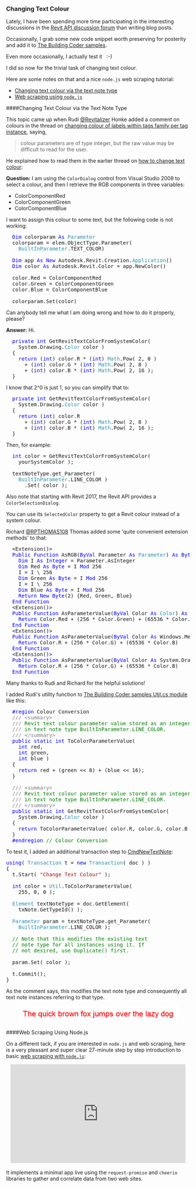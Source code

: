 <head>
<meta http-equiv="Content-Type" content="text/html; charset=utf-8">
<link rel="stylesheet" type="text/css" href="bc.css">
<!--
<script src="run_prettify.js" type="text/javascript"></script>
<script src="https://google-code-prettify.googlecode.com/svn/loader/run_prettify.js" type="text/javascript"></script>
-->
<script src="https://cdn.rawgit.com/google/code-prettify/master/loader/run_prettify.js" type="text/javascript"></script>
</head>

<!---


 #RevitAPI @AutodeskRevit #bim #dynamobim @AutodeskForge #ForgeDevCon 

Here are some notes on changing text colour and a nice <code>node.js</code> web scraping tutorial
&ndash; Changing text colour via the text note type
&ndash; Web scraping using <code>node.js</code>...

--->

### Changing Text Colour

Lately, I have been spending more time participating in the interesting discussions in
the [Revit API discussion forum](http://forums.autodesk.com/t5/revit-api-forum/bd-p/160) than writing blog posts.

Occasionally, I grab some new code snippet worth preserving for posterity and add it
to [The Building Coder samples](https://github.com/jeremytammik/the_building_coder_samples).

Even more occasionally, I actually test it &nbsp; :-) &nbsp;

I did so now for the trivial task of changing text colour.

Here are some notes on that and a nice `node.js` web scraping tutorial:

- [Changing text colour via the text note type](#2) 
- [Web scraping using `node.js`](#3) 


####<a name="2"></a>Changing Text Colour via the Text Note Type

This topic came up when Rudi [@Revitalizer](https://forums.autodesk.com/t5/user/viewprofilepage/user-id/1103138) Honke
added a comment on colours in the thread 
on [changing colour of labels within tags family per tag instance](https://forums.autodesk.com/t5/revit-api-forum/changing-color-of-labels-within-tags-family-per-tag-instance/m-p/7794532), saying,

> colour parameters are of type integer, but the raw value may be difficult to read for the user.

He explained how to read them in the earlier thread 
on [how to change text colour](https://forums.autodesk.com/t5/revit-api-forum/how-to-change-text-color/td-p/2567672):

**Question:** I am using the `ColorDialog` control from Visual Studio 2008 to select a colour, and then I retrieve the RGB components in three variables:

- ColorComponentRed
- ColorComponentGreen
- ColorComponentBlue

I want to assign this colour to some text, but the following code is not working:

<pre class="code">
  <span style="color:blue;">Dim</span>&nbsp;colorparam&nbsp;<span style="color:blue;">As</span>&nbsp;<span style="color:#2b91af;">Parameter</span>
  colorparam&nbsp;=&nbsp;elem.ObjectType.Parameter(
  &nbsp;&nbsp;<span style="color:#2b91af;">BuiltInParameter</span>.TEXT_COLOR)
   
  <span style="color:blue;">Dim</span>&nbsp;app&nbsp;<span style="color:blue;">As</span>&nbsp;<span style="color:blue;">New</span>&nbsp;Autodesk.Revit.Creation.<span style="color:#2b91af;">Application</span>()
  <span style="color:blue;">Dim</span>&nbsp;color&nbsp;<span style="color:blue;">As</span>&nbsp;Autodesk.Revit.Color&nbsp;=&nbsp;app.NewColor()
   
  color.Red&nbsp;=&nbsp;ColorComponentRed
  color.Green&nbsp;=&nbsp;ColorComponentGreen
  color.Blue&nbsp;=&nbsp;ColorComponentBlue
   
  colorparam.Set(color)
</pre>

Can anybody tell me what I am doing wrong and how to do it properly, please?

**Answer:** Hi.

<pre class="code">
  <span style="color:blue;">private</span>&nbsp;<span style="color:blue;">int</span>&nbsp;GetRevitTextColorFromSystemColor(
  &nbsp;&nbsp;System.Drawing.<span style="color:#2b91af;">Color</span>&nbsp;color&nbsp;)
  {
  &nbsp;&nbsp;<span style="color:blue;">return</span>&nbsp;(<span style="color:blue;">int</span>)&nbsp;color.R&nbsp;*&nbsp;(<span style="color:blue;">int</span>)&nbsp;<span style="color:#2b91af;">Math</span>.Pow(&nbsp;2,&nbsp;0&nbsp;)&nbsp;
  &nbsp;&nbsp;&nbsp;&nbsp;+&nbsp;(<span style="color:blue;">int</span>)&nbsp;color.G&nbsp;*&nbsp;(<span style="color:blue;">int</span>)&nbsp;<span style="color:#2b91af;">Math</span>.Pow(&nbsp;2,&nbsp;8&nbsp;)
  &nbsp;&nbsp;&nbsp;&nbsp;+&nbsp;(<span style="color:blue;">int</span>)&nbsp;color.B&nbsp;*&nbsp;(<span style="color:blue;">int</span>)&nbsp;<span style="color:#2b91af;">Math</span>.Pow(&nbsp;2,&nbsp;16&nbsp;);
  }
</pre>

I know that 2^0 is just 1, so you can simplify that to:

<pre class="code">
  <span style="color:blue;">private</span>&nbsp;<span style="color:blue;">int</span>&nbsp;GetRevitTextColorFromSystemColor(
  &nbsp;&nbsp;System.Drawing.<span style="color:#2b91af;">Color</span>&nbsp;color&nbsp;)
  {
  &nbsp;&nbsp;<span style="color:blue;">return</span>&nbsp;(<span style="color:blue;">int</span>)&nbsp;color.R
  &nbsp;&nbsp;&nbsp;&nbsp;+&nbsp;(<span style="color:blue;">int</span>)&nbsp;color.G&nbsp;*&nbsp;(<span style="color:blue;">int</span>)&nbsp;<span style="color:#2b91af;">Math</span>.Pow(&nbsp;2,&nbsp;8&nbsp;)
  &nbsp;&nbsp;&nbsp;&nbsp;+&nbsp;(<span style="color:blue;">int</span>)&nbsp;color.B&nbsp;*&nbsp;(<span style="color:blue;">int</span>)&nbsp;<span style="color:#2b91af;">Math</span>.Pow(&nbsp;2,&nbsp;16&nbsp;);
  }
</pre>

Then, for example:

<pre class="code">
&nbsp;&nbsp;<span style="color:blue;">int</span>&nbsp;color&nbsp;=&nbsp;GetRevitTextColorFromSystemColor(&nbsp;
&nbsp;&nbsp;&nbsp;&nbsp;yourSystemColor&nbsp;);
 
&nbsp;&nbsp;textNoteType.get_Parameter(&nbsp;
&nbsp;&nbsp;&nbsp;&nbsp;<span style="color:#2b91af;">BuiltInParameter</span>.LINE_COLOR&nbsp;)
&nbsp;&nbsp;&nbsp;&nbsp;&nbsp;&nbsp;.Set(&nbsp;color&nbsp;);
</pre>

Also note that starting with Revit 2017, the Revit API provides a `ColorSelectionDialog`.

You can use its `SelectedColor` property to get a Revit colour instead of a system colour.

Richard [@RPTHOMAS108](https://forums.autodesk.com/t5/user/viewprofilepage/user-id/1035859) Thomas added some 'quite convenient extension methods' to that:

<pre class="code">
  &lt;Extension()&gt;
  <span style="color:blue;">Public</span>&nbsp;<span style="color:blue;">Function</span>&nbsp;AsRGB(<span style="color:blue;">ByVal</span>&nbsp;Parameter&nbsp;<span style="color:blue;">As</span>&nbsp;<span style="color:#2b91af;">Parameter</span>)&nbsp;<span style="color:blue;">As</span>&nbsp;<span style="color:blue;">Byte</span>()
  &nbsp;&nbsp;<span style="color:blue;">Dim</span>&nbsp;I&nbsp;<span style="color:blue;">As</span>&nbsp;<span style="color:blue;">Integer</span>&nbsp;=&nbsp;Parameter.AsInteger
  &nbsp;&nbsp;<span style="color:blue;">Dim</span>&nbsp;Red&nbsp;<span style="color:blue;">As</span>&nbsp;<span style="color:blue;">Byte</span>&nbsp;=&nbsp;I&nbsp;<span style="color:blue;">Mod</span>&nbsp;256
  &nbsp;&nbsp;I&nbsp;=&nbsp;I&nbsp;\&nbsp;256
  &nbsp;&nbsp;<span style="color:blue;">Dim</span>&nbsp;Green&nbsp;<span style="color:blue;">As</span>&nbsp;<span style="color:blue;">Byte</span>&nbsp;=&nbsp;I&nbsp;<span style="color:blue;">Mod</span>&nbsp;256
  &nbsp;&nbsp;I&nbsp;=&nbsp;I&nbsp;\&nbsp;256
  &nbsp;&nbsp;<span style="color:blue;">Dim</span>&nbsp;Blue&nbsp;<span style="color:blue;">As</span>&nbsp;<span style="color:blue;">Byte</span>&nbsp;=&nbsp;I&nbsp;<span style="color:blue;">Mod</span>&nbsp;256
  &nbsp;&nbsp;<span style="color:blue;">Return</span>&nbsp;<span style="color:blue;">New</span>&nbsp;<span style="color:blue;">Byte</span>(2)&nbsp;{Red,&nbsp;Green,&nbsp;Blue}
  <span style="color:blue;">End</span>&nbsp;<span style="color:blue;">Function</span>
  &lt;Extension()&gt;
  <span style="color:blue;">Public</span>&nbsp;<span style="color:blue;">Function</span>&nbsp;AsParameterValue(<span style="color:blue;">ByVal</span>&nbsp;Color&nbsp;<span style="color:blue;">As</span>&nbsp;<span style="color:#2b91af;">Color</span>)&nbsp;<span style="color:blue;">As</span>&nbsp;<span style="color:blue;">Integer</span>
  &nbsp;&nbsp;<span style="color:blue;">Return</span>&nbsp;Color.Red&nbsp;+&nbsp;(256&nbsp;*&nbsp;Color.Green)&nbsp;+&nbsp;(65536&nbsp;*&nbsp;Color.Blue)
  <span style="color:blue;">End</span>&nbsp;<span style="color:blue;">Function</span>
  &lt;Extension()&gt;
  <span style="color:blue;">Public</span>&nbsp;<span style="color:blue;">Function</span>&nbsp;AsParameterValue(<span style="color:blue;">ByVal</span>&nbsp;Color&nbsp;<span style="color:blue;">As</span>&nbsp;Windows.Media.Color)&nbsp;<span style="color:blue;">As</span>&nbsp;<span style="color:blue;">Integer</span>
  &nbsp;&nbsp;<span style="color:blue;">Return</span>&nbsp;Color.R&nbsp;+&nbsp;(256&nbsp;*&nbsp;Color.G)&nbsp;+&nbsp;(65536&nbsp;*&nbsp;Color.B)
  <span style="color:blue;">End</span>&nbsp;<span style="color:blue;">Function</span>
  &lt;Extension()&gt;
  <span style="color:blue;">Public</span>&nbsp;<span style="color:blue;">Function</span>&nbsp;AsParameterValue(<span style="color:blue;">ByVal</span>&nbsp;Color&nbsp;<span style="color:blue;">As</span>&nbsp;System.Drawing.Color)&nbsp;<span style="color:blue;">As</span>&nbsp;<span style="color:blue;">Integer</span>
  &nbsp;&nbsp;<span style="color:blue;">Return</span>&nbsp;Color.R&nbsp;+&nbsp;(256&nbsp;*&nbsp;Color.G)&nbsp;+&nbsp;(65536&nbsp;*&nbsp;Color.B)
  <span style="color:blue;">End</span>&nbsp;<span style="color:blue;">Function</span>
</pre>

Many thanks to Rudi and Richard for the helpful solutions!

I added Rudi's utility function
to [The Building Coder samples Util.cs module](https://github.com/jeremytammik/the_building_coder_samples/blob/master/BuildingCoder/BuildingCoder/Util.cs#L455-L488) like
this:

<pre class="code">
&nbsp;&nbsp;<span style="color:blue;">#region</span>&nbsp;Colour&nbsp;Conversion
&nbsp;&nbsp;<span style="color:gray;">///</span><span style="color:green;">&nbsp;</span><span style="color:gray;">&lt;</span><span style="color:gray;">summary</span><span style="color:gray;">&gt;</span>
&nbsp;&nbsp;<span style="color:gray;">///</span><span style="color:green;">&nbsp;Revit&nbsp;text&nbsp;colour&nbsp;parameter&nbsp;value&nbsp;stored&nbsp;as&nbsp;an&nbsp;integer&nbsp;</span>
&nbsp;&nbsp;<span style="color:gray;">///</span><span style="color:green;">&nbsp;in&nbsp;text&nbsp;note&nbsp;type&nbsp;BuiltInParameter.LINE_COLOR.</span>
&nbsp;&nbsp;<span style="color:gray;">///</span><span style="color:green;">&nbsp;</span><span style="color:gray;">&lt;/</span><span style="color:gray;">summary</span><span style="color:gray;">&gt;</span>
&nbsp;&nbsp;<span style="color:blue;">public</span>&nbsp;<span style="color:blue;">static</span>&nbsp;<span style="color:blue;">int</span>&nbsp;ToColorParameterValue(&nbsp;
&nbsp;&nbsp;&nbsp;&nbsp;<span style="color:blue;">int</span>&nbsp;red,&nbsp;
&nbsp;&nbsp;&nbsp;&nbsp;<span style="color:blue;">int</span>&nbsp;green,&nbsp;
&nbsp;&nbsp;&nbsp;&nbsp;<span style="color:blue;">int</span>&nbsp;blue&nbsp;)
&nbsp;&nbsp;{
&nbsp;&nbsp;&nbsp;&nbsp;<span style="color:blue;">return</span>&nbsp;red&nbsp;+&nbsp;(green&nbsp;&lt;&lt;&nbsp;8)&nbsp;+&nbsp;(blue&nbsp;&lt;&lt;&nbsp;16);
&nbsp;&nbsp;}
 
&nbsp;&nbsp;<span style="color:gray;">///</span><span style="color:green;">&nbsp;</span><span style="color:gray;">&lt;</span><span style="color:gray;">summary</span><span style="color:gray;">&gt;</span>
&nbsp;&nbsp;<span style="color:gray;">///</span><span style="color:green;">&nbsp;Revit&nbsp;text&nbsp;colour&nbsp;parameter&nbsp;value&nbsp;stored&nbsp;as&nbsp;an&nbsp;integer&nbsp;</span>
&nbsp;&nbsp;<span style="color:gray;">///</span><span style="color:green;">&nbsp;in&nbsp;text&nbsp;note&nbsp;type&nbsp;BuiltInParameter.LINE_COLOR.</span>
&nbsp;&nbsp;<span style="color:gray;">///</span><span style="color:green;">&nbsp;</span><span style="color:gray;">&lt;/</span><span style="color:gray;">summary</span><span style="color:gray;">&gt;</span>
&nbsp;&nbsp;<span style="color:blue;">public</span>&nbsp;<span style="color:blue;">static</span>&nbsp;<span style="color:blue;">int</span>&nbsp;GetRevitTextColorFromSystemColor(&nbsp;
&nbsp;&nbsp;&nbsp;&nbsp;System.Drawing.<span style="color:#2b91af;">Color</span>&nbsp;color&nbsp;)
&nbsp;&nbsp;{
&nbsp;&nbsp;&nbsp;&nbsp;<span style="color:blue;">return</span>&nbsp;ToColorParameterValue(&nbsp;color.R,&nbsp;color.G,&nbsp;color.B&nbsp;);
&nbsp;&nbsp;}
&nbsp;&nbsp;<span style="color:blue;">#endregion</span>&nbsp;<span style="color:green;">//&nbsp;Colour&nbsp;Conversion</span></pre>
</pre>

To test it, I added an additional transaction step
to [CmdNewTextNote](https://github.com/jeremytammik/the_building_coder_samples/blob/master/BuildingCoder/BuildingCoder/CmdNewTextNote.cs#L196-L216):

<pre class="code">
<span style="color:blue;">using</span>(&nbsp;<span style="color:#2b91af;">Transaction</span>&nbsp;t&nbsp;=&nbsp;<span style="color:blue;">new</span>&nbsp;<span style="color:#2b91af;">Transaction</span>(&nbsp;doc&nbsp;)&nbsp;)
{
&nbsp;&nbsp;t.Start(&nbsp;<span style="color:#a31515;">&quot;Change&nbsp;Text&nbsp;Colour&quot;</span>&nbsp;);
 
&nbsp;&nbsp;<span style="color:blue;">int</span>&nbsp;color&nbsp;=&nbsp;<span style="color:#2b91af;">Util</span>.ToColorParameterValue(&nbsp;
&nbsp;&nbsp;&nbsp;&nbsp;255,&nbsp;0,&nbsp;0&nbsp;);
 
&nbsp;&nbsp;<span style="color:#2b91af;">Element</span>&nbsp;textNoteType&nbsp;=&nbsp;doc.GetElement(&nbsp;
&nbsp;&nbsp;&nbsp;&nbsp;txNote.GetTypeId()&nbsp;);
 
&nbsp;&nbsp;<span style="color:#2b91af;">Parameter</span>&nbsp;param&nbsp;=&nbsp;textNoteType.get_Parameter(
&nbsp;&nbsp;&nbsp;&nbsp;<span style="color:#2b91af;">BuiltInParameter</span>.LINE_COLOR&nbsp;);
 
&nbsp;&nbsp;<span style="color:green;">//&nbsp;Note&nbsp;that&nbsp;this&nbsp;modifies&nbsp;the&nbsp;existing&nbsp;text&nbsp;</span>
&nbsp;&nbsp;<span style="color:green;">//&nbsp;note&nbsp;type&nbsp;for&nbsp;all&nbsp;instances&nbsp;using&nbsp;it.&nbsp;If</span>
&nbsp;&nbsp;<span style="color:green;">//&nbsp;not&nbsp;desired,&nbsp;use&nbsp;Duplicate()&nbsp;first.</span>
 
&nbsp;&nbsp;param.Set(&nbsp;color&nbsp;);
 
&nbsp;&nbsp;t.Commit();
}
</pre>

As the comment says, this modifies the text note type and consequently all text note instances referring to that type.

<center>
<img src="img/text_note_color.png" alt="Text note colour" width="443"/>
</center>


####<a name="3"></a>Web Scraping Using Node.js

On a different tack, if you are interested in `node.js` and web scraping, here is a very pleasant and super clear 27-minute step by step introduction to basic [web scraping with `node.js`](https://www.youtube.com/watch?v=eUYMiztBEdY):

<center>
<iframe width="480" height="270" src="https://www.youtube.com/embed/eUYMiztBEdY" frameborder="0" allow="autoplay; encrypted-media" allowfullscreen></iframe>
</center>

It implements a minimal app live using the `request-promise` and `cheerio` libraries to gather and correlate data from two web sites.

